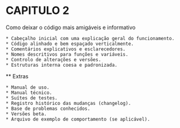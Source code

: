 # CAPITULO 2


Como deixar o código mais amigáveis e informativo

    * Cabeçalho inicial com uma explicação geral do funcionamento.
    * Código alinhado e bem espaçado verticalmente.
    * Comentários explicativos e esclarecedores.
    * Nomes descritivos para funções e variáveis.
    * Controlo de alterações e versões.
    * Estruturas interna coesa e padronizada.

** Extras

    * Manual de uso.
    * Manual técnico.
    * Suítes de testes.
    * Registro histórico das mudanças (changelog).
    * Base de problemas conhecidos.
    * Versões beta.
    * Arquivo de exemplo de comportamento (se aplicável).

